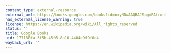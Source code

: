 ```yaml
---
content_type: external-resource
external_url: https://books.google.com/books?id=nxyNDwAAQBAJ&pg=PAfrontcover#v=onepage&q&f=false
has_external_license_warning: true
license: https://en.wikipedia.org/wiki/All_rights_reserved
status: ''
title: Google Books
uid: 177180fa-3f5b-45f6-8a10-4404e9f9f0e4
wayback_url: ''
---
```

